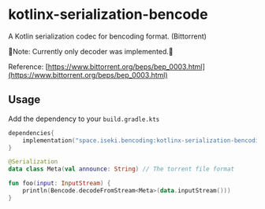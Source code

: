 # kotlinx-serialization-bencode

A Kotlin serialization codec for bencoding format. (Bittorrent)

🚧Note: Currently only decoder was implemented.🚧

Reference: [https://www.bittorrent.org/beps/bep_0003.html](https://www.bittorrent.org/beps/bep_0003.html)

## Usage

Add the dependency to your `build.gradle.kts`
```kotlin
dependencies{
    implementation("space.iseki.bencoding:kotlinx-serialization-bencoding:0.1.+")
}
```

```kotlin
@Serialization
data class Meta(val announce: String) // The torrent file format

fun foo(input: InputStream) {
    println(Bencode.decodeFromStream<Meta>(data.inputStream()))
}
```

